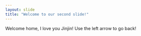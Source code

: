 ```yaml
---
layout: slide
title: "Welcome to our second slide!"
---
```

Welcome home, I love you Jinjin!
Use the left arrow to go back!
